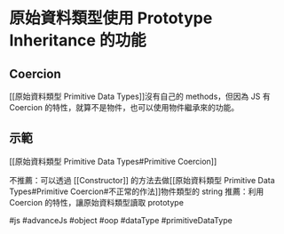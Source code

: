 # 原始資料類型使用 Prototype Inheritance 的功能
## Coercion
[[原始資料類型 Primitive Data Types]]沒有自己的 methods，但因為 JS 有 Coercion 的特性，就算不是物件，也可以使用物件繼承來的功能。 
## 示範
[[原始資料類型 Primitive Data Types#Primitive Coercion]]

不推薦：可以透過 [[Constructor]] 的方法去做[[原始資料類型 Primitive Data Types#Primitive Coercion#不正常的作法]]物件類型的 string
推薦：利用 Coercion 的特性，讓原始資料類型讀取 prototype

#js #advanceJs #object #oop #dataType #primitiveDataType 